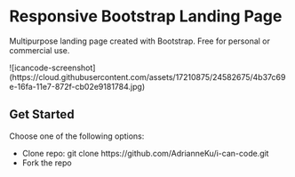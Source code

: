 <h1>Responsive Bootstrap Landing Page</h1>
<p>Multipurpose landing page created with Bootstrap. Free for personal or commercial use.</p>
![icancode-screenshot](https://cloud.githubusercontent.com/assets/17210875/24582675/4b37c69e-16fa-11e7-872f-cb02e9181784.jpg)
<h2>Get Started</h2>
<p>Choose one of the following options:</p>
<ul>
<li>Clone repo: git clone https://github.com/AdrianneKu/i-can-code.git</li>
<li>Fork the repo</li>
